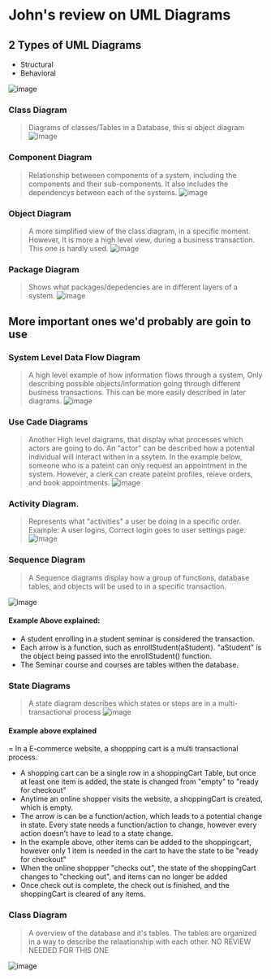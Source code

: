 # John's review on UML Diagrams


## 2 Types of UML Diagrams
 - Structural
 - Behavioral
 
![image](https://user-images.githubusercontent.com/22464805/198877113-dda5c3db-4f94-4ae8-9bda-ef5a4c0e9d7c.png)

### Class Diagram
> Diagrams of classes/Tables in a Database, this si object diagram
![image](https://user-images.githubusercontent.com/22464805/198877180-beea3743-8f6a-4665-af50-b6e77d754ea1.png)

### Component Diagram
> Relationship betweeen components of a system, including the  components and their sub-components. It also includes the dependencys between each of the systems.
![image](https://user-images.githubusercontent.com/22464805/198877219-ff884e60-1c19-4a21-ae46-ba7b0df0cd69.png)

### Object Diagram
> A more simplified view of the class diagram, in a specific moment. However,  It is more a high level view, during a business transaction. This one is hardly used.
![image](https://user-images.githubusercontent.com/22464805/198877293-3500b762-706d-45ff-bdb4-07a10783c9ae.png)

### Package Diagram
> Shows what packages/depedencies are in different layers of a system.
![image](https://user-images.githubusercontent.com/22464805/198877425-3ecd506d-6879-4224-b1ad-6cee346409d8.png)


## More important ones we'd probably are goin to use

### System Level Data Flow Diagram
> A high level example of how information flows through a system, Only describing possible objects/information going through different business transactions. This can be more easily described in later diagrams.
![image](https://user-images.githubusercontent.com/22464805/198877597-5e800234-59ad-44f1-997f-4cbf486f6e95.png)

### Use Cade Diagrams
> Another High level daigrams, that display what processes which actors are going to do. An "actor" can be described how a potential individual will interact withen in a ssytem. In the example below, someone who is a pateint can only request an appointment in the system. However, a clerk can create pateint profiles, reieve orders, and book appointments.
![image](https://user-images.githubusercontent.com/22464805/198877947-6812c17f-cff4-4f87-b819-3d7dcac2cb27.png)

### Activity Diagram.
> Represents what "activities" a user be doing in a specific order. Example: A user logins, Correct login goes to user settings page. 
![image](https://user-images.githubusercontent.com/22464805/198878143-5c6fcd1f-096a-42f6-8ffe-da16df8cde06.png)

### Sequence Diagram
> A Sequence diagrams display how a group of functions, database tables, and objects will be used to in a specific transaction.  

![image](https://user-images.githubusercontent.com/22464805/198878507-c2bf3c3e-6bec-40bf-9781-5f972eee316c.png)
#### Example Above explained: 
 - A student enrolling in a student seminar is considered the transaction.
 - Each arrow is a function, such as enrollStudent(aStudent). "aStudent" is the object being passed into the enrollStudent() function. 
 - The Seminar course and courses are tables withen the database.



### State Diagrams
 > A state diagram describes which states or steps are in a multi-transactional process
 ![image](https://user-images.githubusercontent.com/22464805/198879005-eddfa049-08e2-40cc-8709-a60d92338fea.png)

#### Example above explained
 = In a E-commerce website, a shoppping cart is a multi transactional process.
 - A shopping cart can be a single row in a shoppingCart Table, but once at least one item is added, the state is changed from "empty" to "ready for checkout"
 - Anytime an online shopper visits the website, a shoppingCart is created, which is empty.
 - The arrow is can be a function/action, which leads to a potential change in state. Every state needs a function/action to change, however every action doesn't have to lead to a state change. 
 - In the example above, other items can be added to the shoppingcart, however only 1 item is needed in the cart to have the state to be "ready for checkout"
 - When the online shoppper "checks out", the state of the shoppingCart changes to "checking out", and items can no longer be added
 - Once check out is complete, the check out is finished, and the shoppingCart is cleared of any items.
 
### Class Diagram
> A overview of the database and it's tables. The tables are organized in a way to describe the relaationship with each other. NO REVIEW NEEDED FOR THIS ONE

![image](https://user-images.githubusercontent.com/22464805/198879395-cc16e367-f76a-4aee-956c-d7a4b2aac70b.png)
